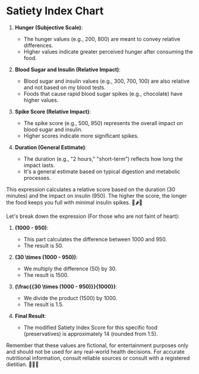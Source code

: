 # Satiety Index Chart 
1. **Hunger (Subjective Scale)**:
   - The hunger values (e.g., 200, 800) are meant to convey relative differences.
   - Higher values indicate greater perceived hunger after consuming the food.

2. **Blood Sugar and Insulin (Relative Impact)**:
   - Blood sugar and insulin values (e.g., 300, 700, 100) are also relative and not based on my blood tests.
   - Foods that cause rapid blood sugar spikes (e.g., chocolate) have higher values.

3. **Spike Score (Relative Impact)**:
   - The spike score (e.g., 500, 950) represents the overall impact on blood sugar and insulin.
   - Higher scores indicate more significant spikes.

4. **Duration (General Estimate)**:
   - The duration (e.g., "2 hours," "short-term") reflects how long the impact lasts.
   - It's a general estimate based on typical digestion and metabolic processes.

This expression calculates a relative score based on the duration (30 minutes) and the impact on insulin (950). The higher the score, the longer the food keeps you full with minimal insulin spikes. 🍎🌶️🍫


Let's break down the expression (For those who are not faint of heart):

1. **\(1000 - 950\)**:
   - This part calculates the difference between 1000 and 950.
   - The result is 50.

2. **\(30 \times (1000 - 950)\)**:
   - We multiply the difference (50) by 30.
   - The result is 1500.

3. **\(\frac{{30 \times (1000 - 950)}}{1000}\)**:
   - We divide the product (1500) by 1000.
   - The result is 1.5.

4. **Final Result**:
   - The modified Satiety Index Score for this specific food (preservatives) is approximately 14 (rounded from 1.5).

Remember that these values are fictional, for entertainment purposes only and should not be used for any real-world health decisions. For accurate nutritional information, consult reliable sources or consult with a registered dietitian. 🍎🥦🍫
